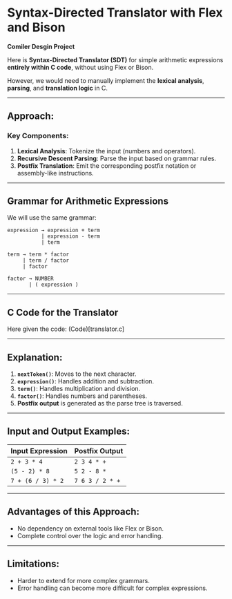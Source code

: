 # Syntax-Directed Translator with Flex and Bison

**Comiler Desgin Project**

Here is **Syntax-Directed Translator (SDT)** for simple arithmetic expressions **entirely within C code**, without using Flex or Bison. 

However, we would need to manually implement the **lexical analysis**, **parsing**, and **translation logic** in C.

---

## **Approach:**

### **Key Components:**
1. **Lexical Analysis**: Tokenize the input (numbers and operators).
2. **Recursive Descent Parsing**: Parse the input based on grammar rules.
3. **Postfix Translation**: Emit the corresponding postfix notation or assembly-like instructions.

---

## **Grammar for Arithmetic Expressions**
We will use the same grammar:

```
expression → expression + term
           | expression - term
           | term

term → term * factor
     | term / factor
     | factor

factor → NUMBER
       | ( expression )
```

---

## **C Code for the Translator**

Here given the code: (Code)[translator.c]

---

## **Explanation:**
1. **`nextToken()`**: Moves to the next character.
2. **`expression()`**: Handles addition and subtraction.
3. **`term()`**: Handles multiplication and division.
4. **`factor()`**: Handles numbers and parentheses.
5. **Postfix output** is generated as the parse tree is traversed.

---

## **Input and Output Examples:**

| Input Expression   | Postfix Output |
|----------------|-------------------|
| `2 + 3 * 4`          | `2 3 4 * +` |
| `(5 - 2) * 8`       | `5 2 - 8 *` |
| `7 + (6 / 3) * 2` | `7 6 3 / 2 * +` |

---

## **Advantages of this Approach:**
- No dependency on external tools like Flex or Bison.
- Complete control over the logic and error handling.

---

## **Limitations:**
- Harder to extend for more complex grammars.
- Error handling can become more difficult for complex expressions.
